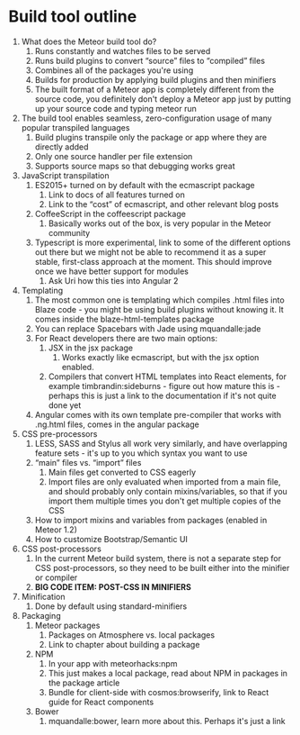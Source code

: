 # Build tool outline

1. What does the Meteor build tool do?
    1. Runs constantly and watches files to be served
    2. Runs build plugins to convert “source” files to “compiled” files
    3. Combines all of the packages you're using
    4. Builds for production by applying build plugins and then minifiers
    5. The built format of a Meteor app is completely different from the source code, you definitely don't deploy a Meteor app just by putting up your source code and typing meteor run
2. The build tool enables seamless, zero-configuration usage of many popular transpiled languages
    1. Build plugins transpile only the package or app where they are directly added
    2. Only one source handler per file extension
    3. Supports source maps so that debugging works great
3. JavaScript transpilation
    1. ES2015+ turned on by default with the ecmascript package
        1. Link to docs of all features turned on
        2. Link to the “cost” of ecmascript, and other relevant blog posts
    2. CoffeeScript in the coffeescript package
        1. Basically works out of the box, is very popular in the Meteor community
    3. Typescript is more experimental, link to some of the different options out there but we might not be able to recommend it as a super stable, first-class approach at the moment. This should improve once we have better support for modules
        1. Ask Uri how this ties into Angular 2
4. Templating
    1. The most common one is templating which compiles .html files into Blaze code - you might be using build plugins without knowing it. It comes inside the blaze-html-templates package
    2. You can replace Spacebars with Jade using mquandalle:jade
    3. For React developers there are two main options:
        1. JSX in the jsx package
            1. Works exactly like ecmascript, but with the jsx option enabled.
        2. Compilers that convert HTML templates into React elements, for example timbrandin:sideburns - figure out how mature this is - perhaps this is just a link to the documentation if it's not quite done yet
    4. Angular comes with its own template pre-compiler that works with .ng.html files, comes in the angular package
5. CSS pre-processors
    1. LESS, SASS and Stylus all work very similarly, and have overlapping feature sets - it's up to you which syntax you want to use
    2. “main” files vs. “import” files
        1. Main files get converted to CSS eagerly
        2. Import files are only evaluated when imported from a main file, and should probably only contain mixins/variables, so that if you import them multiple times you don't get multiple copies of the CSS
    3. How to import mixins and variables from packages (enabled in Meteor 1.2)
    4. How to customize Bootstrap/Semantic UI
6. CSS post-processors
    1. In the current Meteor build system, there is not a separate step for CSS post-processors, so they need to be built either into the minifier or compiler
    2. **BIG CODE ITEM: POST-CSS IN MINIFIERS**
7. Minification
    1. Done by default using standard-minifiers
8. Packaging
    1. Meteor packages
        1. Packages on Atmosphere vs. local packages
        2. Link to chapter about building a package
    2. NPM
        1. In your app with meteorhacks:npm
        2. This just makes a local package, read about NPM in packages in the package article
        3. Bundle for client-side with cosmos:browserify, link to React guide for React components
    3. Bower
        1. mquandalle:bower, learn more about this. Perhaps it's just a link

